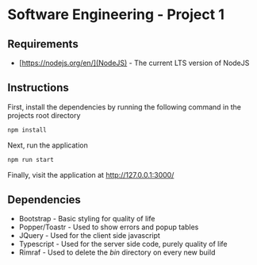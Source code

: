 # Software Engineering - Project 1

## Requirements
 + [https://nodejs.org/en/](NodeJS) - The current LTS version of NodeJS

## Instructions

First, install the dependencies by running the following command in the projects root directory
```bash
npm install
```  

Next, run the application
```bash
npm run start
```

Finally, visit the application at http://127.0.0.1:3000/

## Dependencies
 + Bootstrap - Basic styling for quality of life
 + Popper/Toastr - Used to show errors and popup tables
 + JQuery - Used for the client side javascript
 + Typescript - Used for the server side code, purely quality of life
 + Rimraf - Used to delete the *bin* directory on every new build